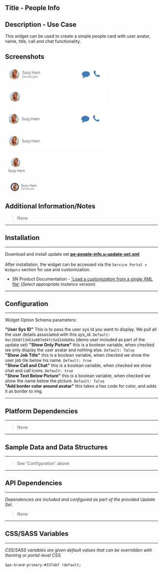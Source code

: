 ## Title - People Info

## Description - Use Case

This widget can be used to create a simple people card with user avatar, name, title, call and chat functionality.

## Screenshots
![alt text](../../images/pe-people-info-01.png "People Info")

![alt text](../../images/pe-people-info-02.png "People Info - With option Only Picture set to True")

![alt text](../../images/pe-people-info-03.png "People Info - With option Job Title set to False")

![alt text](../../images/pe-people-info-04.png "People Info - With option Call And Chat set to False")

![alt text](../../images/pe-people-info-05.png "People Info - With option Show Text Below Picture set to True")

![alt text](../../images/pe-people-info-avatar-border.png "People Info - With option to Add border color around avatar")

## Additional Information/Notes 
> None
---
## Installation
---
Download and install update set **[pe-people-info.u-update-set.xml](pe-people-info.u-update-set.xml)** <br/><br/>
After installation, the widget can be accessed via the `Service Portal > Widgets` section for use and customization.<br/>
* SN Product Documentation - ['Load a customization from a single XML file'](https://docs.servicenow.com/search?q=Load+a+customization+from+a+single+XML+file)   (<i>Select appropriate instance version</i>)
---
## Configuration
---
Widget Option Schema parameters:

**"User Sys ID"** This is to pass the user sys id you want to display. We pull all the user details associated with this sys_id.  `Default: 9ec35b8713453a007e94fc5ed144b09a` (demo user included as part of the update set)
**"Show Only Picture"** this is a boolean variable, when checked we only display the user avatar and nothing else.   `Default: false`<br/>
**"Show Job Title"** this is a boolean variable, when checked we show the user job tile below his name.  `Default: true`<br/>
**"Show Call and Chat"** this is a boolean variable, when checked we show chat and call icons.  `Default: true`<br/>
**"Show Text Below Picture"** this is a boolean variable, when checked we show the name below the picture.  `Default: false`<br/>
**"Add border color around avatar"** this takes a hex code for color, and adds it as border to img.

---
## Platform Dependencies
---
> None
---
## Sample Data and Data Structures
---
> See 'Configuration' above
---
## API Dependencies
---
<i>Dependencies are included and configured as part of the provided Update Set.</i>
> None
---
## CSS/SASS Variables
---
_CSS/SASS variables are given default values that can be overridden with theming or portal-level CSS._

`$pe-brand-primary:#337ab7 !default;`